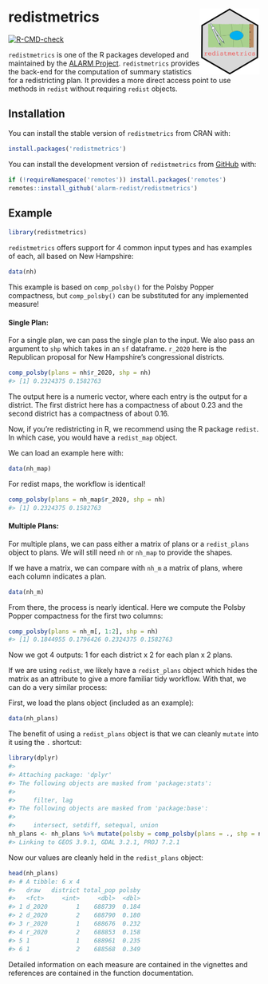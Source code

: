 
<!-- README.md is generated from README.Rmd. Please edit that file -->

# redistmetrics <a href="https://alarm-redist.github.io/redistmetrics/"><img src="man/figures/logo.png" align="right" height="132" /></a>

<!-- badges: start -->

[![R-CMD-check](https://github.com/alarm-redist/redistmetrics/workflows/R-CMD-check/badge.svg)](https://github.com/alarm-redist/redistmetrics/actions)
<!-- badges: end -->

`redistmetrics` is one of the R packages developed and maintained by the
[ALARM Project](https://alarm-redist.github.io/). `redistmetrics`
provides the back-end for the computation of summary statistics for a
redistricting plan. It provides a more direct access point to use
methods in `redist` without requiring `redist` objects.

## Installation

You can install the stable version of `redistmetrics` from CRAN with:

``` r
install.packages('redistmetrics')
```

You can install the development version of `redistmetrics` from
[GitHub](https://github.com/alarm-redist/redistmetrics) with:

``` r
if (!requireNamespace('remotes')) install.packages('remotes')
remotes::install_github('alarm-redist/redistmetrics')
```

## Example

``` r
library(redistmetrics)
```

`redistmetrics` offers support for 4 common input types and has examples
of each, all based on New Hampshire:

``` r
data(nh)
```

This example is based on `comp_polsby()` for the Polsby Popper
compactness, but `comp_polsby()` can be substituted for any implemented
measure!

#### Single Plan:

For a single plan, we can pass the single plan to the input. We also
pass an argument to `shp` which takes in an `sf` dataframe. `r_2020`
here is the Republican proposal for New Hampshire’s congressional
districts.

``` r
comp_polsby(plans = nh$r_2020, shp = nh)
#> [1] 0.2324375 0.1582763
```

The output here is a numeric vector, where each entry is the output for
a district. The first district here has a compactness of about 0.23 and
the second district has a compactness of about 0.16.

Now, if you’re redistricting in R, we recommend using the R package
`redist`. In which case, you would have a `redist_map` object.

We can load an example here with:

``` r
data(nh_map)
```

For redist maps, the workflow is identical!

``` r
comp_polsby(plans = nh_map$r_2020, shp = nh)
#> [1] 0.2324375 0.1582763
```

#### Multiple Plans:

For multiple plans, we can pass either a matrix of plans or a
`redist_plans` object to plans. We will still need `nh` or `nh_map` to
provide the shapes.

If we have a matrix, we can compare with `nh_m` a matrix of plans, where
each column indicates a plan.

``` r
data(nh_m)
```

From there, the process is nearly identical. Here we compute the Polsby
Popper compactness for the first two columns:

``` r
comp_polsby(plans = nh_m[, 1:2], shp = nh)
#> [1] 0.1844955 0.1796426 0.2324375 0.1582763
```

Now we got 4 outputs: 1 for each district x 2 for each plan x 2 plans.

If we are using `redist`, we likely have a `redist_plans` object which
hides the matrix as an attribute to give a more familiar tidy workflow.
With that, we can do a very similar process:

First, we load the plans object (included as an example):

``` r
data(nh_plans)
```

The benefit of using a `redist_plans` object is that we can cleanly
`mutate` into it using the `.` shortcut:

``` r
library(dplyr)
#> 
#> Attaching package: 'dplyr'
#> The following objects are masked from 'package:stats':
#> 
#>     filter, lag
#> The following objects are masked from 'package:base':
#> 
#>     intersect, setdiff, setequal, union
nh_plans <- nh_plans %>% mutate(polsby = comp_polsby(plans = ., shp = nh))
#> Linking to GEOS 3.9.1, GDAL 3.2.1, PROJ 7.2.1
```

Now our values are cleanly held in the `redist_plans` object:

``` r
head(nh_plans)
#> # A tibble: 6 x 4
#>   draw   district total_pop polsby
#>   <fct>     <int>     <dbl>  <dbl>
#> 1 d_2020        1    688739  0.184
#> 2 d_2020        2    688790  0.180
#> 3 r_2020        1    688676  0.232
#> 4 r_2020        2    688853  0.158
#> 5 1             1    688961  0.235
#> 6 1             2    688568  0.349
```

Detailed information on each measure are contained in the vignettes and
references are contained in the function documentation.
